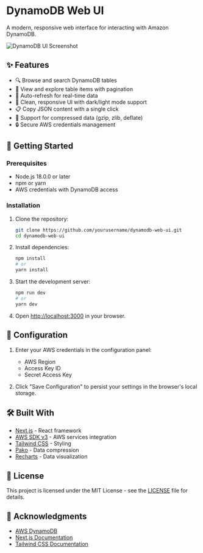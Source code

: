 # DynamoDB Web UI

A modern, responsive web interface for interacting with Amazon DynamoDB.

![DynamoDB UI Screenshot](https://via.placeholder.com/800x500.png?text=DynamoDB+UI+Screenshot)

## ✨ Features

- 🔍 Browse and search DynamoDB tables
- 📝 View and explore table items with pagination
- 🔄 Auto-refresh for real-time data
- 🎨 Clean, responsive UI with dark/light mode support
- 📋 Copy JSON content with a single click
- 🔄 Support for compressed data (gzip, zlib, deflate)
- 🔒 Secure AWS credentials management

## 🚀 Getting Started

### Prerequisites

- Node.js 18.0.0 or later
- npm or yarn
- AWS credentials with DynamoDB access

### Installation

1. Clone the repository:
   ```bash
   git clone https://github.com/yourusername/dynamodb-web-ui.git
   cd dynamodb-web-ui
   ```

2. Install dependencies:
   ```bash
   npm install
   # or
   yarn install
   ```

3. Start the development server:
   ```bash
   npm run dev
   # or
   yarn dev
   ```

4. Open [http://localhost:3000](http://localhost:3000) in your browser.

## 🔧 Configuration

1. Enter your AWS credentials in the configuration panel:
   - AWS Region
   - Access Key ID
   - Secret Access Key

2. Click "Save Configuration" to persist your settings in the browser's local storage.

## 🛠️ Built With

- [Next.js](https://nextjs.org/) - React framework
- [AWS SDK v3](https://aws.amazon.com/sdk-for-javascript/) - AWS services integration
- [Tailwind CSS](https://tailwindcss.com/) - Styling
- [Pako](https://github.com/nodeca/pako) - Data compression
- [Recharts](https://recharts.org/) - Data visualization

## 📄 License

This project is licensed under the MIT License - see the [LICENSE](LICENSE) file for details.

## 🙏 Acknowledgments

- [AWS DynamoDB](https://aws.amazon.com/dynamodb/)
- [Next.js Documentation](https://nextjs.org/docs)
- [Tailwind CSS Documentation](https://tailwindcss.com/docs)
